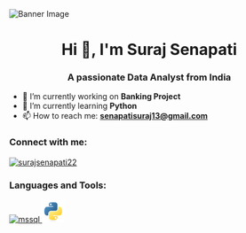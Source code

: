 <img src="https://www.itvietacademy.com/wp-content/uploads/2020/02/data-science-icon-animation-banner-clockwise.gif" width="1500" height="300" alt="Banner Image" />

<h1 align="center">Hi 👋, I'm Suraj Senapati</h1>
<h3 align="center">A passionate Data Analyst from India</h3>

- 🔭 I’m currently working on **Banking Project**
- 🌱 I’m currently learning **Python**
- 📫 How to reach me: **senapatisuraj13@gmail.com**

<h3 align="left">Connect with me:</h3>
<p align="left">
<a href="https://instagram.com/surajsenapati22" target="_blank"><img align="center" src="https://raw.githubusercontent.com/rahuldkjain/github-profile-readme-generator/master/src/images/icons/Social/instagram.svg" alt="surajsenapati22" height="30" width="40" /></a>
</p>

<h3 align="left">Languages and Tools:</h3>
<p align="left"> 
<a href="https://www.microsoft.com/en-us/sql-server" target="_blank" rel="noreferrer"> 
<img src="https://www.svgrepo.com/show/303229/microsoft-sql-server-logo.svg" alt="mssql" width="40" height="40"/> 
</a> 
<a href="https://www.python.org" target="_blank" rel="noreferrer"> 
<img src="https://raw.githubusercontent.com/devicons/devicon/master/icons/python/python-original.svg" alt="python" width="40" height="40"/> 
</a> 
</p>
